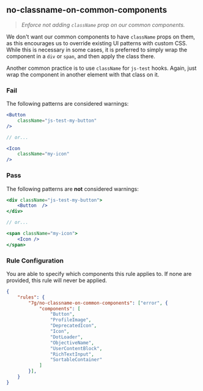 ## no-classname-on-common-components
> _Enforce not adding `className` prop on our common components._

We don't want our common components to have `className` props on them, as this encourages us to override existing UI patterns with custom CSS. While this is necessary in some cases, it is preferred to simply wrap the component in a `div` or `span`, and then apply the class there.

Another common practice is to use `className` for `js-test` hooks. Again, just wrap the component in another element with that class on it.

### Fail

The following patterns are considered warnings:

```jsx
<Button
    className="js-test-my-button"
/>

// or...

<Icon
    className="my-icon"
/>
```

### Pass

The following patterns are **not** considered warnings:

```jsx
<div className="js-test-my-button">
    <Button  />
</div>

// or...

<span className="my-icon">
    <Icon />
</span>
```

### Rule Configuration

You are able to specify which components this rule applies to. If none are provided, this rule will never be applied.

```json
{
    "rules": {
        "7g/no-classname-on-common-components": ["error", {
            "components": [
                "Button",
                "ProfileImage",
                "DeprecatedIcon",
                "Icon",
                "DotLoader",
                "ObjectiveName",
                "UserContentBlock",
                "RichTextInput",
                "SortableContainer"
            ]
        }],
    }
}
```
